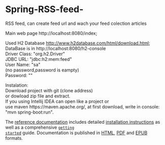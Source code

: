 # Spring-RSS-feed-
RSS feed, can create feed url and wach your feed colection articles

Main web page http://localhost:8080/index;<br>

Used H2 Database http://www.h2database.com/html/download.html;
DataBase is in http://localhost:8080/h2-console<br>
Driver Class: "org.h2.Driver"	<br>
JDBC URL: "jdbc:h2:mem:feed"<br>
User Name: "sa"<br>
(no password,password is eampty)<br>
Password: ""<br>
<p>
Instalation:<br>
Download project with git (clone address)<br>
or dowload zip file and extract.<br>
If you using Intellij IDEA can open like a project or <br>
use maven https://maven.apache.org/, at first download, write in console: "mvn spring-boot:run".<br>
</p>
<p>
The <a href="https://docs.spring.io/spring-boot/docs/current-SNAPSHOT/reference/htmlsingle/" rel="nofollow">reference documentation</a> includes detailed
<a href="https://docs.spring.io/spring-boot/docs/current-SNAPSHOT/reference/htmlsingle/#getting-started-installing-spring-boot" rel="nofollow">installation instructions</a>
as well as a comprehensive <a href="https://docs.spring.io/spring-boot/docs/current-SNAPSHOT/reference/htmlsingle/#getting-started-first-application" rel="nofollow"><code>getting
started</code></a> guide. Documentation is published in <a href="https://docs.spring.io/spring-boot/docs/current-SNAPSHOT/reference/htmlsingle/" rel="nofollow">HTML</a>,
<a href="https://docs.spring.io/spring-boot/docs/current-SNAPSHOT/reference/pdf/spring-boot-reference.pdf" rel="nofollow">PDF</a> and <a href="https://docs.spring.io/spring-boot/docs/current-SNAPSHOT/reference/epub/spring-boot-reference.epub" rel="nofollow">EPUB</a>
formats.
</p>
